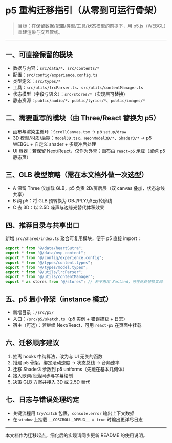# p5 重构迁移指引（从零到可运行骨架）

> 目标：在保留数据/配置/类型/工具/状态模型的前提下，用 p5.js（WEBGL）重建渲染与交互管线。

---

## 一、可直接保留的模块

- 数据与内容：`src/data/*`、`src/contents/*`
- 配置：`src/config/experience.config.ts`
- 类型定义：`src/types/*`
- 工具：`src/utils/lrcParser.ts`、`src/utils/contentManager.ts`
- 状态模型（字段与语义）：`src/stores/*`（实现层可替换）
- 静态资源：`public/audio/*`、`public/lyrics/*`、`public/images/*`

## 二、需要重写的模块（由 Three/React 替换为 p5）

- 画布与渲染主循环：`ScrollCanvas.tsx` → p5 `setup/draw`
- 3D 模型/材质/后期：`Model3D.tsx`、`NeonModel3D/*`、`Shader3/*` → p5 WEBGL + 自定义 shader + 多缓冲后处理
- UI 容器：若保留 Next/React，仅作为外壳；画布由 `react-p5` 承载（或纯 p5 静态页）

## 三、GLB 模型策略（需在本文档外做一次选型）

- A 保留 Three 仅加载 GLB，p5 负责 2D/屏后层（双 canvas 叠加，状态总线共享）
- B 纯 p5：将 GLB 预转换为 OBJ/PLY/点云/轮廓线
- C 去 3D：以 2.5D 噪声与边缘光替代体积效果

## 四、推荐目录与共享出口

新增 `src/shared/index.ts` 聚合可复用模块，便于 p5 直接 import：

```ts
export * from "@/data/heartSutra";
export * from "@/data/mvp-content";
export * from "@/config/experience.config";
export * from "@/types/content.types";
export * from "@/types/model.types";
export * from "@/utils/lrcParser";
export * from "@/utils/contentManager";
export * as stores from "@/stores"; // 若不再用 Zustand，可在此处替换实现
```

## 五、p5 最小骨架（instance 模式）

- 新增目录：`/src/p5/`
- 入口：`/src/p5/sketch.ts`（p5 实例 + 错误捕获 + 日志）
- 宿主（可选）：若继续 Next/React，可用 `react-p5` 在页面中挂载

## 六、迁移顺序建议

1. 抽离 hooks 中纯算法，改为与 UI 无关的函数
2. 搭建 p5 骨架，绑定滚动速度 → 状态总线 → 音频速率
3. 迁移 Shader3 参数到 p5 uniforms（先跑在基本几何体）
4. 接入歌词/段落同步与字幕绘制
5. 决策 GLB 方案并接入 3D 或 2.5D 替代

## 七、日志与错误处理约定

- 关键流程用 `try/catch` 包裹，`console.error` 输出上下文数据
- 在 `window` 上挂载 `__COSCROLL_DEBUG__ = true` 时输出更详尽日志

---

本文档作为迁移起点，细化后的实现请同步更新 README 的使用说明。


